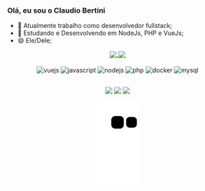 ### Olá, eu sou o Claudio Bertini

- 🔭 Atualmente trabalho como desenvolvedor fullstack;
- 🌱 Estudando e Desenvolvendo em NodeJs, PHP e VueJs;
- 😄 Ele/Dele;


 <div align="center">
  <a href="https://github.com/devBertini">
   <img align="center" height="150em" src="https://github-readme-stats.vercel.app/api?username=devBertini&show_icons=true&theme=midnight-purple&include_all_commits=true&count_private=true"/>
  </a>
  <a href="https://github.com/devBertini">
   <img align="center" height="150em" src="https://github-readme-stats.vercel.app/api/top-langs/?username=devBertini&layout=compact&theme=midnight-purple"/>
  </a>
</div>

<div style="display: inline_block" align="center"><br>
  <img align="center" alt="vuejs" height="30" width="40" src="https://cdn.jsdelivr.net/gh/devicons/devicon/icons/vuejs/vuejs-original.svg" />
  <img align="center" alt="javascript" height="30" width="40" src="https://cdn.jsdelivr.net/gh/devicons/devicon/icons/javascript/javascript-original.svg" />
  <img align="center" alt="nodejs" height="30" width="40" src="https://cdn.jsdelivr.net/gh/devicons/devicon/icons/nodejs/nodejs-original.svg" />
  <img align="center" alt="php" height="30" width="40" src="https://cdn.jsdelivr.net/gh/devicons/devicon/icons/php/php-plain.svg" />
  <img align="center" alt="docker" height="30" width="40" src="https://cdn.jsdelivr.net/gh/devicons/devicon/icons/docker/docker-plain.svg" />
  <img align="center" alt="mysql" height="30" width="40" src="https://cdn.jsdelivr.net/gh/devicons/devicon/icons/mysql/mysql-original-wordmark.svg" />
</div>
  
  ##
 
<div align="center"> 
  <a href="https://instagram.com/claudio.bertini" target="_blank"><img src="https://img.shields.io/badge/-Instagram-%23E4405F?style=for-the-badge&logo=instagram&logoColor=black" target="_blank"></a>
  <a href = "mailto:dev.bertini@gmail.com"><img src="https://img.shields.io/badge/-Gmail-%23333?style=for-the-badge&logo=gmail&logoColor=black" target="_blank"></a>
  <a href="https://www.linkedin.com/in/claudio-bertini/" target="_blank"><img src="https://img.shields.io/badge/-LinkedIn-%230077B5?style=for-the-badge&logo=linkedin&logoColor=black" target="_blank"></a> 
 
  ![Snake animation](https://github.com/rafaballerini/rafaballerini/blob/output/github-contribution-grid-snake.svg)
 
